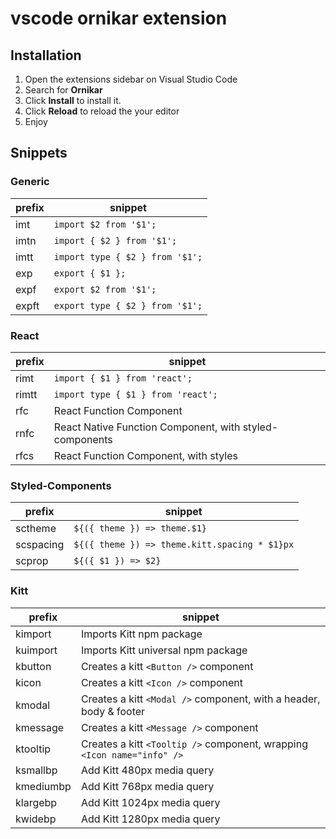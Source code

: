 # vscode ornikar extension

## Installation

1.  Open the extensions sidebar on Visual Studio Code
2.  Search for **Ornikar**
3.  Click **Install** to install it.
4.  Click **Reload** to reload the your editor
5.  Enjoy

## Snippets

### Generic

| prefix | snippet                         |
| ------ | ------------------------------- |
| imt    | `import $2 from '$1';`          |
| imtn   | `import { $2 } from '$1';`      |
| imtt   | `import type { $2 } from '$1';` |
| exp    | `export { $1 };`                |
| expf   | `export $2 from '$1';`          |
| expft  | `export type { $2 } from '$1';` |

### React

| prefix | snippet                                                 |
| ------ | ------------------------------------------------------- |
| rimt   | `import { $1 } from 'react';`                           |
| rimtt  | `import type { $1 } from 'react';`                      |
| rfc    | React Function Component                                |
| rnfc   | React Native Function Component, with styled-components |
| rfcs   | React Function Component, with styles                   |

### Styled-Components

| prefix    | snippet                                       |
| --------- | --------------------------------------------- |
| sctheme   | `${({ theme }) => theme.$1}`                  |
| scspacing | `${({ theme }) => theme.kitt.spacing * $1}px` |
| scprop    | `${({ $1 }) => $2}`                           |

### Kitt

| prefix    | snippet                                                                 |
| --------- | ----------------------------------------------------------------------- |
| kimport   | Imports Kitt npm package                                                |
| kuimport  | Imports Kitt universal npm package                                      |
| kbutton   | Creates a kitt `<Button />` component                                   |
| kicon     | Creates a kitt `<Icon />` component                                     |
| kmodal    | Creates a kitt `<Modal />` component, with a header, body & footer      |
| kmessage  | Creates a kitt `<Message />` component                                  |
| ktooltip  | Creates a kitt `<Tooltip />` component, wrapping `<Icon name="info" />` |
| ksmallbp  | Add Kitt 480px media query                                              |
| kmediumbp | Add Kitt 768px media query                                              |
| klargebp  | Add Kitt 1024px media query                                             |
| kwidebp   | Add Kitt 1280px media query                                             |
